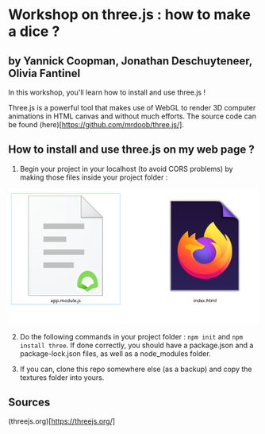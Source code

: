 # Workshop on three.js : how to make a dice ?

## by Yannick Coopman, Jonathan Deschuyteneer, Olivia Fantinel

In this workshop, you'll learn how to install and use three.js ! 

Three.js is a powerful tool that makes use of WebGL to render 3D computer animations in HTML canvas and without much efforts. The source code can be found (here)[https://github.com/mrdoob/three.js/].

## How to install and use three.js on my web page ?

1. Begin your project in your localhost (to avoid CORS problems) by making those files inside your project folder :

![files](./screenshots/files.png)

2. Do the following commands in your project folder : `npm init` and `npm install three`. If done correctly, you should have a package.json and a package-lock.json files, as well as a node_modules folder.

3. If you can, clone this repo somewhere else (as a backup) and copy the textures folder into yours.

## Sources

(threejs.org)[https://threejs.org/]